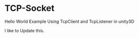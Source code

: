 # TCP-Socket
Hello World Example Using TcpClient  and TcpListener in unity3D

I like to Update this.
